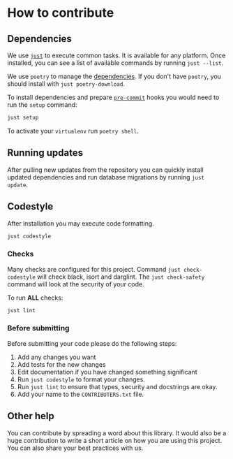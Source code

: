 # How to contribute

## Dependencies

We use [`just`](https://github.com/casey/just) to execute common tasks. It is available for any platform. Once installed, you can see a list of available commands by running `just --list`.

We use `poetry` to manage the [dependencies](https://github.com/python-poetry/poetry).
If you don't have `poetry`, you should install with `just poetry-download`.

To install dependencies and prepare [`pre-commit`](https://pre-commit.com/) hooks you would need to run the `setup` command:

```bash
just setup
```

To activate your `virtualenv` run `poetry shell`.

## Running updates

After pulling new updates from the repository you can quickly install updated dependencies and run database migrations by running `just update`.

## Codestyle

After installation you may execute code formatting.

```bash
just codestyle
```

### Checks

Many checks are configured for this project. Command `just check-codestyle` will check black, isort and darglint.
The `just check-safety` command will look at the security of your code.

To run **ALL** checks:

```bash
just lint
```

### Before submitting

Before submitting your code please do the following steps:

1. Add any changes you want
2. Add tests for the new changes
3. Edit documentation if you have changed something significant
4. Run `just codestyle` to format your changes.
5. Run `just lint` to ensure that types, security and docstrings are okay.
6. Add your name to the `CONTRIBUTERS.txt` file.

## Other help

You can contribute by spreading a word about this library.
It would also be a huge contribution to write
a short article on how you are using this project.
You can also share your best practices with us.
